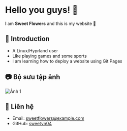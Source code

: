 # Hello you guys! 👋
I am **Sweet Flowers** and this is my website 🌸  

## 🌟 Introduction
- A Linux/Hyprland user
- Like playing games and some sports
- I am learning how to deploy a website using Git Pages

## 📷 Bộ sưu tập ảnh
![Ảnh 1](images/photo1.jpg)
<!-- ![Ảnh 2](images/photo2.jpg) -->

## 🔗 Liên hệ
- Email: [sweetflowers@example.com](mailto:sweetflowers@example.com)
- GitHub: [sweetvn04](https://github.com/sweetvn04)
